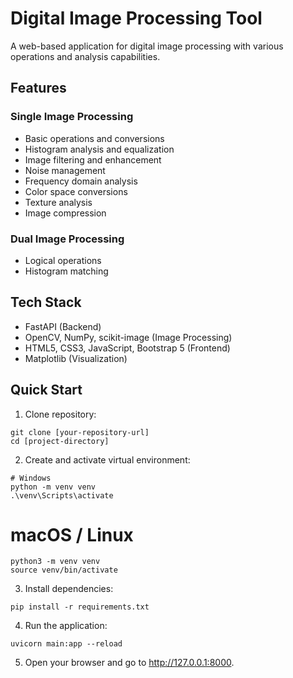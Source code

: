 # Digital Image Processing Tool

A web-based application for digital image processing with various operations and analysis capabilities.

## Features

### Single Image Processing
- Basic operations and conversions
- Histogram analysis and equalization
- Image filtering and enhancement
- Noise management
- Frequency domain analysis
- Color space conversions
- Texture analysis
- Image compression

### Dual Image Processing
- Logical operations
- Histogram matching

## Tech Stack
- FastAPI (Backend)
- OpenCV, NumPy, scikit-image (Image Processing)
- HTML5, CSS3, JavaScript, Bootstrap 5 (Frontend)
- Matplotlib (Visualization)

## Quick Start

1. Clone repository:
```
git clone [your-repository-url]
cd [project-directory]
```

2. Create and activate virtual environment:
```
# Windows
python -m venv venv
.\venv\Scripts\activate
```

# macOS / Linux
```
python3 -m venv venv
source venv/bin/activate
```

3. Install dependencies:
```
pip install -r requirements.txt
```

4. Run the application:
```
uvicorn main:app --reload
```

5. Open your browser and go to http://127.0.0.1:8000.